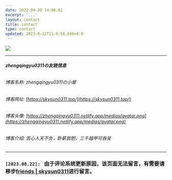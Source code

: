 ```yaml
---
date: 2022-09-30 14:00:01
excerpt: '...'
layout: contact
title: contact
type: contact
updated: 2023-8-22T21:9:58.696+8:0
---
```

![](https://api.xecades.xyz/api?site=zhengqingyu0311.github.io&email=zhengqingyu0717@126.com&luogu=zhengqingyu0311&codeforces=zhengqingyu&qq=1830952762)

---

###### **zhengqingyu0311の友链信息**

###### 博客名称: zhengqingyu0311の小屋

###### 博客网址: [https://skysun0311.top/](https://skysun0311.top/)

###### 博客头像: [https://zhengqingyu0311.netlify.app/medias/avatar.png](https://zhengqingyu0311.netlify.app/medias/avatar.png)

###### 博客介绍: 苦心人天不负，卧薪尝胆，三千越甲可吞吴

---

### $\texttt{[2023.08.22]: }$ 由于评论系统更新原因，该页面无法留言，有需要请移步[friends | skysun0311](https://skysun0311.top/friends)进行留言。
